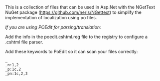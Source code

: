 This is a collection of files that can be used in Asp.Net with the NGetText NuGet package (https://github.com/neris/NGettext) to simplify the implementation of localization using po files.


*If you are using POEdit for parsing/translation:*

Add the info in the poedit.cshtml.reg file to the registry to configure a .cshtml file parser.

Add these keywords to PoEdit so it can scan your files correctly:
 ```
 _
 _n:1,2
 _p:1c,2
 _pn:1c,2,3
 ```

 
